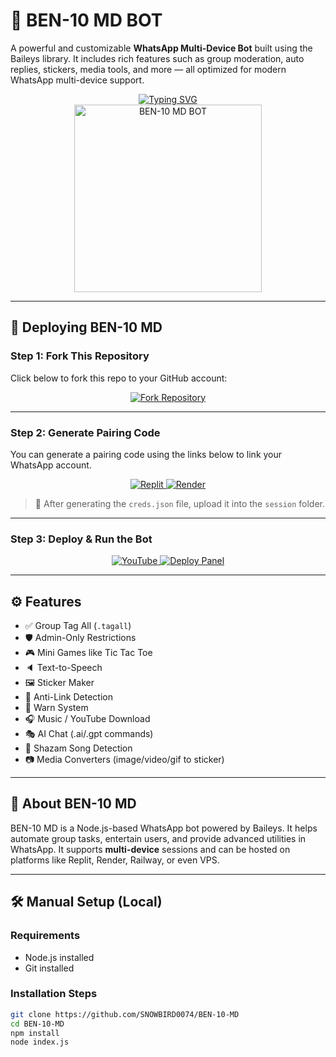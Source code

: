 # 🤖 BEN-10 MD BOT

A powerful and customizable **WhatsApp Multi-Device Bot** built using the Baileys library. It includes rich features such as group moderation, auto replies, stickers, media tools, and more — all optimized for modern WhatsApp multi-device support.

<div align="center"> 
  <a href="https://git.io/typing-svg"> 
    <img src="https://readme-typing-svg.demolab.com?font=Ribeye&size=50&pause=1000&color=00FFA3&center=true&width=910&height=100&lines=BEN-10+MD+BOT;Multi-Device+Whatsapp+Bot;Coded+By+SNOWBIRD0074" alt="Typing SVG" />
  </a> 
</div> 

<div align="center"> 
  <a href="https://github.com/SNOWBIRD0074/BEN-10-MD">
    <img src="https://files.catbox.moe/lkleoi.jpg" alt="BEN-10 MD BOT" height="300">
  </a> 
</div>

---

## 🚀 Deploying BEN-10 MD

### Step 1: Fork This Repository

Click below to fork this repo to your GitHub account:

<div align="center">
  <a href="https://github.com/SNOWBIRD0074/BEN-10-MD/fork">
    <img src="https://img.shields.io/badge/Fork-This_Repo-blue?style=for-the-badge" alt="Fork Repository"/>
  </a>
</div>

---

### Step 2: Generate Pairing Code

You can generate a pairing code using the links below to link your WhatsApp account.

<div align="center">
  <a href="https://replit.com/@DGXeon/Xeon-PairCode?v=1">
    <img src="https://img.shields.io/badge/Generate%20Code-Replit-green?style=for-the-badge" alt="Replit"/>
  </a>
  <a href="https://ben10-md-paircode.onrender.com">
    <img src="https://img.shields.io/badge/GET%20PAIR%20CODE-Render-orange?style=for-the-badge" alt="Render"/>
  </a>
</div>

> 🔐 After generating the `creds.json` file, upload it into the `session` folder.

---

### Step 3: Deploy & Run the Bot

<div align="center">
  <a href="https://youtu.be/-oz_u1iMgf8">
    <img src="https://img.shields.io/badge/Watch+Tutorial-red?style=for-the-badge&logo=youtube" alt="YouTube"/>
  </a>
  <a href="https://bot-hosting.net/?aff=1068419752923508776">
    <img src="https://img.shields.io/badge/Deploy_on_Hosting_Panel-28a745?style=for-the-badge" alt="Deploy Panel"/>
  </a>
</div>

---

## ⚙️ Features

- ✅ Group Tag All (`.tagall`)
- 🛡️ Admin-Only Restrictions
- 🎮 Mini Games like Tic Tac Toe
- 🔈 Text-to-Speech
- 🖼️ Sticker Maker
- 🔗 Anti-Link Detection
- 🚫 Warn System
- 🎧 Music / YouTube Download
- 🎭 AI Chat (.ai/.gpt commands)
- 🧠 Shazam Song Detection
- 📷 Media Converters (image/video/gif to sticker)

---

## 📖 About BEN-10 MD

BEN-10 MD is a Node.js-based WhatsApp bot powered by Baileys. It helps automate group tasks, entertain users, and provide advanced utilities in WhatsApp. It supports **multi-device** sessions and can be hosted on platforms like Replit, Render, Railway, or even VPS.

---

## 🛠️ Manual Setup (Local)

### Requirements

- Node.js installed
- Git installed

### Installation Steps

```bash
git clone https://github.com/SNOWBIRD0074/BEN-10-MD
cd BEN-10-MD
npm install
node index.js
